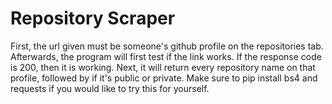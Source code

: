 # Repository Scraper

First, the url given must be someone's github profile on the repositories tab. Afterwards, the program will first test if the link works. If the response code is 200, then it is working. Next, it will return every repository name on that profile, followed by if it's public or private. Make sure to pip install bs4 and requests if you would like to try this for yourself.
